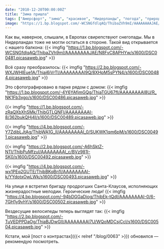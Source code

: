 ```yaml
---
date: "2010-12-20T00:00:00Z"
title: "Зима пришла"
tags: ["Амерсфорт", "зима", "красивое", "Нидерланды", "погода", "природа", "снег"]
image: "https://1.bp.blogspot.com/-WCSNGfdlqAQ/ThibaZVh9mI/AAAAAAAAJAE/N8FvC8APHYw/s1600/DSC00481.picasaweb.jpg"
---
```


Как вы, наверное, слышали, в Европах свирепствуют снегопады. Мы в Нидерландах тоже не могли остаться в стороне. Такой вид открывается с нашего балкона:
{{< imgfig "https://1.bp.blogspot.com/-WCSNGfdlqAQ/ThibaZVh9mI/AAAAAAAAJAE/N8FvC8APHYw/s1600/DSC00481.picasaweb.jpg" >}}

<!--more-->

Всё сразу преобразилось:
{{< imgfig "https://2.bp.blogspot.com/-WXJWHIEue1A/Thiai6iVrTI/AAAAAAAAI9Q/8XHpM5sPYN4/s1600/DSC00484.picasaweb.jpg" >}}

Это сфотографировано в парке рядом с домом:
{{< imgfig "https://1.bp.blogspot.com/-4Y6YAfjmGQg/ThiaTGU67fI/AAAAAAAAI8U/R_NK1Fb3xgo/s1600/DSC00486.picasaweb.jpg" >}}

{{< imgfig "https://1.bp.blogspot.com/-zRaQXbXhSMk/ThibGTLQNFI/AAAAAAAAI-8/362bukQHj4I/s1600/DSC00489.picasaweb.jpg" >}}

{{< imgfig "https://4.bp.blogspot.com/-Y7ZdibLJtAg/ThibWA1G_II/AAAAAAAAI_0/SUKWK1qm6pM/s1600/DSC00491.picasaweb.jpg" >}}

{{< imgfig "https://2.bp.blogspot.com/-A6hSktZ-NTI/ThibPuMfzuI/AAAAAAAAI_c/BVz981I-SK0/s1600/DSC00492.picasaweb.jpg" >}}

{{< imgfig "https://4.bp.blogspot.com/-wx1PEq2GUTE/ThibBKqBn1I/AAAAAAAAI-k/YYdotxOwLWk/s1600/DSC00493.picasaweb.jpg" >}}

На улице я встретил бригаду продрогших Санта-Клаусов, исполняющих жизнерадостные мелодии. Героические люди!
{{< imgfig "https://4.bp.blogspot.com/-94bDGGaDiog/ThibEk-tQdI/AAAAAAAAI-0/6-7GH1y9vhY/s1600/DSC00502.picasaweb.jpg" >}}

Вездесущие велосипеды теперь выглядят так:
{{< imgfig "https://2.bp.blogspot.com/-TuVEDPPDaOg/ThiaBJDwGlI/AAAAAAAAI7U/WQoMDCsjCcI/s1600/DSC00504.picasaweb.jpg" >}}

Кстати, мой [пост о контрастах]({{< relref "/blog/0063" >}}) обновился — рекомендую посмотреть.
